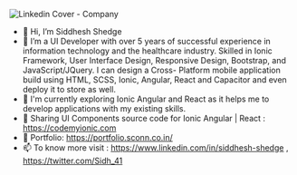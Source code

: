 ![Linkedin Cover - Company](https://user-images.githubusercontent.com/32062337/209069844-7aa483d7-cf8c-4b92-a9c6-04565f92d91a.png)


- 👋 Hi, I’m Siddhesh Shedge
- 👀 I’m a UI Developer with over 5 years of successful experience in information technology and the healthcare industry. 
     Skilled in Ionic Framework, User Interface Design, Responsive Design, Bootstrap, and JavaScript/JQuery. 
     I can design a Cross- Platform mobile application build using HTML, SCSS, Ionic, Angular, React and Capacitor and even deploy it to store as well.
- 🌱 I'm currently exploring Ionic Angular and React as it helps me to develop applications with my existing skills.
- 💞️ Sharing UI Components source code for Ionic Angular | React : https://codemyionic.com
- 💪 Portfolio: https://portfolio.sconn.co.in/
- 📫 To know more visit : https://www.linkedin.com/in/siddhesh-shedge , https://twitter.com/Sidh_41

<!---
sidh41/sidh41 is a ✨ special ✨ repository because its `README.md` (this file) appears on your GitHub profile.
You can click the Preview link to take a look at your changes.
--->
